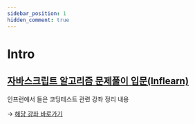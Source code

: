 ```yaml
---
sidebar_position: 1
hidden_comment: true
---
```


# Intro

## [자바스크립트 알고리즘 문제풀이 입문(Inflearn)](/wiki/online-lecture/inflearn-algorithm/기본문제-풀이)

인프런에서 들은 코딩테스트 관련 강좌 정리 내용

→ [해당 강좌 바로가기](https://www.inflearn.com/course/%EC%9E%90%EB%B0%94%EC%8A%A4%ED%81%AC%EB%A6%BD%ED%8A%B8-%EC%95%8C%EA%B3%A0%EB%A6%AC%EC%A6%98-%EB%AC%B8%EC%A0%9C%ED%92%80%EC%9D%B4/dashboard)
